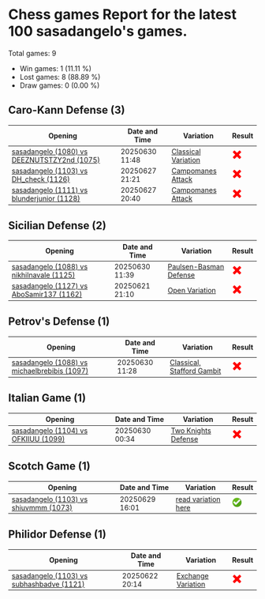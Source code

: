 # Chess games Report for the latest 100 sasadangelo's games.

Total games: 9
- Win games: 1 (11.11 %)
- Lost games: 8 (88.89 %)
- Draw games: 0 (0.00 %)

## Caro-Kann Defense (3)

| Opening | Date and Time | Variation | Result |
|---------|---------------|-----------|--------|
| [sasadangelo (1080) vs DEEZNUTSTZY2nd (1075)](https://www.chess.com/game/live/140170620178) | 20250630 11:48 | [Classical Variation](https://www.chess.com/openings/Caro-Kann-Defense-Classical-Variation-5.Ng3) | ![Lose](img/lose.png) |
| [sasadangelo (1103) vs DH_check (1126)](https://www.chess.com/game/live/140080550550) | 20250627 21:21 | [Campomanes Attack](https://www.chess.com/openings/Caro-Kann-Defense-2.d4-d5-3.Nc3) | ![Lose](img/lose.png) |
| [sasadangelo (1111) vs blunderjunior (1128)](https://www.chess.com/game/live/140079478616) | 20250627 20:40 | [Campomanes Attack](https://www.chess.com/openings/Caro-Kann-Defense-Tartakower-Variation-6.Nf3) | ![Lose](img/lose.png) |

## Sicilian Defense (2)

| Opening | Date and Time | Variation | Result |
|---------|---------------|-----------|--------|
| [sasadangelo (1088) vs nikhilnavale (1125)](https://www.chess.com/game/live/140170340202) | 20250630 11:39 | [Paulsen-Basman Defense](https://www.chess.com/openings/Sicilian-Defense-Normal-Line-5.Nc3) | ![Lose](img/lose.png) |
| [sasadangelo (1127) vs AboSamir137 (1162)](https://www.chess.com/game/live/139857404460) | 20250621 21:10 | [Open Variation](https://www.chess.com/openings/Sicilian-Defense-Open) | ![Lose](img/lose.png) |

## Petrov's Defense (1)

| Opening | Date and Time | Variation | Result |
|---------|---------------|-----------|--------|
| [sasadangelo (1088) vs michaelbrebibis (1097)](https://www.chess.com/game/live/140170005234) | 20250630 11:28 | [Classical, Stafford Gambit](https://www.chess.com/openings/Petrovs-Defense-Classical-Variation) | ![Lose](img/lose.png) |

## Italian Game (1)

| Opening | Date and Time | Variation | Result |
|---------|---------------|-----------|--------|
| [sasadangelo (1104) vs OFKIIUU (1099)](https://www.chess.com/game/live/140156470592) | 20250630 00:34 | [Two Knights Defense](https://www.chess.com/openings/Italian-Game-Two-Knights-Modern-Bishops-Opening) | ![Lose](img/lose.png) |

## Scotch Game (1)

| Opening | Date and Time | Variation | Result |
|---------|---------------|-----------|--------|
| [sasadangelo (1103) vs shiuvmmm (1073)](https://www.chess.com/game/live/140142763444) | 20250629 16:01 | [read variation here](https://www.chess.com/openings/Scotch-Game-3...d6) | ![Win](img/win.png) |

## Philidor Defense (1)

| Opening | Date and Time | Variation | Result |
|---------|---------------|-----------|--------|
| [sasadangelo (1103) vs subhashbadve (1121)](https://www.chess.com/game/live/139892040362) | 20250622 20:14 | [Exchange Variation](https://www.chess.com/openings/Philidor-Defense-3.d4) | ![Lose](img/lose.png) |

